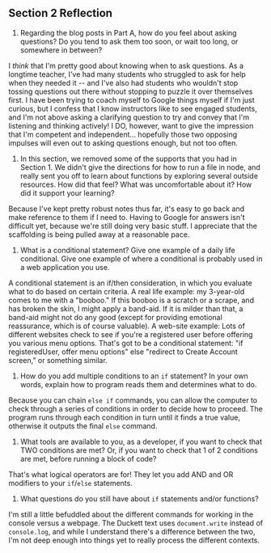 ## Section 2 Reflection

1. Regarding the blog posts in Part A, how do you feel about asking questions? Do you tend to ask them too soon, or wait too long, or somewhere in between?

I *think* that I'm pretty good about knowing when to ask questions. As a longtime teacher, I've had many students who struggled to ask for help when they needed it -- and I've also had students who wouldn't stop tossing questions out there without stopping to puzzle it over themselves first. I have been trying to coach myself to Google things myself if I'm just curious, but I confess that I know instructors like to see engaged students, and I'm not above asking a clarifying question to try and convey that I'm listening and thinking actively! I DO, however, want to give the impression that I'm competent and independent... hopefully those two opposing impulses will even out to asking questions enough, but not too often.

1. In this section, we removed some of the supports that you had in Section 1. We didn't give the directions for how to run a file in node, and really sent you off to learn about functions by exploring several outside resources. How did that feel? What was uncomfortable about it? How did it support your learning?

Because I've kept pretty robust notes thus far, it's easy to go back and make reference to them if I need to.
Having to Google for answers isn't difficult yet, because we're still doing very basic stuff. I appreciate that
the scaffolding is being pulled away at a reasonable pace.

1. What is a conditional statement? Give one example of a daily life conditional. Give one example of where a conditional is probably used in a web application you use.

A conditional statement is an if/then consideration, in which you evaluate what to do based on certain criteria.
A real life example: my 3-year-old comes to me with a "booboo." If this booboo is a scratch or a scrape, and
has broken the skin, I might apply a band-aid. If it is milder than that, a band-aid might not do any good (except for providing emotional reassurance, which is of course valuable).
A web-site example: Lots of different websites check to see if you're a registered user before offering you various
menu options. That's got to be a conditional statement: "if registeredUser, offer menu options" else "redirect to
Create Account screen," or something similar.

1. How do you add multiple conditions to an `if` statement? In your own words, explain how to program reads them and determines what to do.

Because you can chain `else if` commands, you can allow the computer to check through a series of conditions in order to decide how to proceed. The program runs through each condition in turn until it finds a true value, otherwise it outputs the final `else` command.

1. What tools are available to you, as a developer, if you want to check that TWO conditions are met? Or, if you want to check that 1 of 2 conditions are met, before running a block of code?

That's what logical operators are for! They let you add AND and OR modifiers to your `if`/`else` statements.

1. What questions do you still have about `if` statements and/or functions?

I'm still a little befuddled about the different commands for working in the console versus a
webpage. The Duckett text uses `document.write` instead of `console.log`, and while I understand there's
a difference between the two, I'm not deep enough into things yet to really process the different contexts. 

